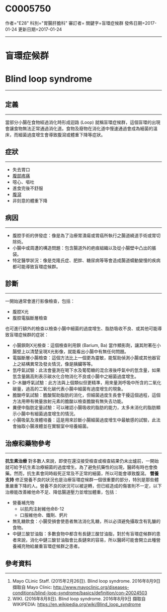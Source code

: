 # C0005750
作者="E28"
科別="胃腸肝膽科"
審訂者=
關鍵字=盲環症候群
發佈日期=2017-01-24
更新日期=2017-01-24

----------
# 盲環症候群
# Blind loop syndrome
----------
## 定義
----------

當部分小腸在食物經過消化時形成迴路 (Loop) 就稱盲環症候群，這個盲環的出現會讓食物無法正常通過消化道。食物及廢物在消化道中慢速通過會成為細菌的溫床，而細菌過度增生會導致腹瀉或體重下降等症狀。

## 症狀
----------
- 失去胃口
- [腹部疼痛](C0000737)
- 噁心、嘔吐
- 進食完後不舒服
- [腹瀉](C0011991-01)
- 非刻意的體重下降
## 病因
----------
- 腹腔手術的併發症：像是為了治療胃潰瘍或胃癌所執行之腸道繞道手術或胃切除術。
- 小腸中或周遭的構造問題：包含腸道外的疤痕組織以及從小腸壁中凸出的脹袋。
- 特定醫學狀況：像是克隆氏症、肥胖、糖尿病等等會造成腸道蠕動變慢的疾病都可能導致盲環症候群。
## 診斷
----------

一開始通常會進行影像檢查，包括：

- 腹腔X光
- 腹腔電腦斷層檢查

也可進行額外的檢查以檢查小腸中細菌的過度增生、脂肪吸收不良、或其他可能導致盲環症候群的症狀：

- 小腸鋇劑X光檢查：這個檢查利用鋇 (Barium, Ba) 當作顯影劑，讓其附著在小腸壁上以清楚呈現X光影像，就能看出小腸中有無任何問題。
- 電腦斷層小腸檢查：這個方法比上一個更為靈敏，能幫助偵測小腸或其他器官上之結構異常及發炎情況，像是胰臟等等。
- 氫呼氣試驗：此法會量測在喝下水及葡萄糖的混合液後呼氣中的氫含量，如果氫含量飆高則表示碳水化合物消化不良或小腸中之細菌過度增生。
- D-木醣呼氣試驗：此方法與上個類似但更精準，用來量測呼吸中所含的二氧化碳量，過高的二氧化碳代表小腸中細菌有過度增生的現象。
- 膽酸呼氣試驗：膽酸幫助脂肪的消化，但細菌過度生長會干擾這個過程，這個方法用帶有微量放射元素的膽酸以檢查膽酸有無失去功能。
- 糞便中脂肪定量試驗：可以確認小腸吸收的脂肪的能力，太多未消化的脂肪顯示小腸中有細菌過度增生的情況。
- 小腸吸氣及液體培養：這是用來診斷小腸細菌過度增生中最敏感的試驗，此法會抽取小腸液體並在實驗室中培養細菌。
## 治療和藥物參考
----------

**抗生素治療**
對多數人來說，即使在還沒接受檢查或檢查結果仍未出爐前，一開始就可給予抗生素治療細菌的過度增生。為了避免抗藥性的出現，醫師有時也會換藥。然而，抗生素會同時殺死正常及不正常的細菌，所以可能會導致腹瀉。
**營養支持**
修正營養不良的狀況也是治療盲環症候群一個很重要的部分，特別是那些體重嚴重下降的人。營養不良的狀況可以被逆轉，但已經造成的傷害則不一定，以下治療能改善維他命不足、降低腸道壓力並增加體重，包括：

- 營養補充物
  - 以肌肉注射維他命B-12
  - 口服維他命、鐵劑、鈣片
- 無乳糖飲食：小腸受損會使患者無法消化乳糖，所以必須避免攝取含有乳醣的食物。
- 中鏈三酸甘油脂：多數食物中都含有長鏈三酸甘油脂，對於有盲環症候群的患者來說，消化中鏈三酸甘油脂會比長鏈來的容易，所以醫師可能會開立此種營養補充物給嚴重盲環症候群之患者。
## 參考資料
----------
1. Mayo CLinic Staff. (2015年2月26日). Blind loop syndrome. 2016年8月9日 擷取自 Mayo Clinic: 
  http://www.mayoclinic.org/diseases-conditions/blind-loop-syndrome/basics/definition/con-20024503
2. WIKI. (2016年8月8日). Blind loop syndrome. 2016年8月9日 擷取自 WIKIPEDIA: 
  https://en.wikipedia.org/wiki/Blind_loop_syndrome

